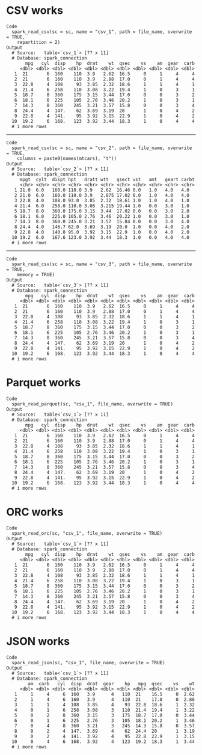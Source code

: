 # CSV works

    Code
      spark_read_csv(sc = sc, name = "csv_1", path = file_name, overwrite = TRUE,
        repartition = 2)
    Output
      # Source:   table<`csv_1`> [?? x 11]
      # Database: spark_connection
           mpg   cyl  disp    hp  drat    wt  qsec    vs    am  gear  carb
         <dbl> <dbl> <dbl> <dbl> <dbl> <dbl> <dbl> <dbl> <dbl> <dbl> <dbl>
       1  21       6  160    110  3.9   2.62  16.5     0     1     4     4
       2  21       6  160    110  3.9   2.88  17.0     0     1     4     4
       3  22.8     4  108     93  3.85  2.32  18.6     1     1     4     1
       4  21.4     6  258    110  3.08  3.22  19.4     1     0     3     1
       5  18.7     8  360    175  3.15  3.44  17.0     0     0     3     2
       6  18.1     6  225    105  2.76  3.46  20.2     1     0     3     1
       7  14.3     8  360    245  3.21  3.57  15.8     0     0     3     4
       8  24.4     4  147.    62  3.69  3.19  20       1     0     4     2
       9  22.8     4  141.    95  3.92  3.15  22.9     1     0     4     2
      10  19.2     6  168.   123  3.92  3.44  18.3     1     0     4     4
      # i more rows

---

    Code
      spark_read_csv(sc = sc, name = "csv_2", path = file_name, overwrite = TRUE,
        columns = paste0(names(mtcars), "t"))
    Output
      # Source:   table<`csv_2`> [?? x 11]
      # Database: spark_connection
         mpgt  cylt  dispt hpt   dratt wtt   qsect vst   amt   geart carbt
         <chr> <chr> <chr> <chr> <chr> <chr> <chr> <chr> <chr> <chr> <chr>
       1 21.0  6.0   160.0 110.0 3.9   2.62  16.46 0.0   1.0   4.0   4.0  
       2 21.0  6.0   160.0 110.0 3.9   2.875 17.02 0.0   1.0   4.0   4.0  
       3 22.8  4.0   108.0 93.0  3.85  2.32  18.61 1.0   1.0   4.0   1.0  
       4 21.4  6.0   258.0 110.0 3.08  3.215 19.44 1.0   0.0   3.0   1.0  
       5 18.7  8.0   360.0 175.0 3.15  3.44  17.02 0.0   0.0   3.0   2.0  
       6 18.1  6.0   225.0 105.0 2.76  3.46  20.22 1.0   0.0   3.0   1.0  
       7 14.3  8.0   360.0 245.0 3.21  3.57  15.84 0.0   0.0   3.0   4.0  
       8 24.4  4.0   146.7 62.0  3.69  3.19  20.0  1.0   0.0   4.0   2.0  
       9 22.8  4.0   140.8 95.0  3.92  3.15  22.9  1.0   0.0   4.0   2.0  
      10 19.2  6.0   167.6 123.0 3.92  3.44  18.3  1.0   0.0   4.0   4.0  
      # i more rows

---

    Code
      spark_read_csv(sc = sc, name = "csv_3", path = file_name, overwrite = TRUE,
        memory = TRUE)
    Output
      # Source:   table<`csv_3`> [?? x 11]
      # Database: spark_connection
           mpg   cyl  disp    hp  drat    wt  qsec    vs    am  gear  carb
         <dbl> <dbl> <dbl> <dbl> <dbl> <dbl> <dbl> <dbl> <dbl> <dbl> <dbl>
       1  21       6  160    110  3.9   2.62  16.5     0     1     4     4
       2  21       6  160    110  3.9   2.88  17.0     0     1     4     4
       3  22.8     4  108     93  3.85  2.32  18.6     1     1     4     1
       4  21.4     6  258    110  3.08  3.22  19.4     1     0     3     1
       5  18.7     8  360    175  3.15  3.44  17.0     0     0     3     2
       6  18.1     6  225    105  2.76  3.46  20.2     1     0     3     1
       7  14.3     8  360    245  3.21  3.57  15.8     0     0     3     4
       8  24.4     4  147.    62  3.69  3.19  20       1     0     4     2
       9  22.8     4  141.    95  3.92  3.15  22.9     1     0     4     2
      10  19.2     6  168.   123  3.92  3.44  18.3     1     0     4     4
      # i more rows

# Parquet works

    Code
      spark_read_parquet(sc, "csv_1", file_name, overwrite = TRUE)
    Output
      # Source:   table<`csv_1`> [?? x 11]
      # Database: spark_connection
           mpg   cyl  disp    hp  drat    wt  qsec    vs    am  gear  carb
         <dbl> <dbl> <dbl> <dbl> <dbl> <dbl> <dbl> <dbl> <dbl> <dbl> <dbl>
       1  21       6  160    110  3.9   2.62  16.5     0     1     4     4
       2  21       6  160    110  3.9   2.88  17.0     0     1     4     4
       3  22.8     4  108     93  3.85  2.32  18.6     1     1     4     1
       4  21.4     6  258    110  3.08  3.22  19.4     1     0     3     1
       5  18.7     8  360    175  3.15  3.44  17.0     0     0     3     2
       6  18.1     6  225    105  2.76  3.46  20.2     1     0     3     1
       7  14.3     8  360    245  3.21  3.57  15.8     0     0     3     4
       8  24.4     4  147.    62  3.69  3.19  20       1     0     4     2
       9  22.8     4  141.    95  3.92  3.15  22.9     1     0     4     2
      10  19.2     6  168.   123  3.92  3.44  18.3     1     0     4     4
      # i more rows

# ORC works

    Code
      spark_read_orc(sc, "csv_1", file_name, overwrite = TRUE)
    Output
      # Source:   table<`csv_1`> [?? x 11]
      # Database: spark_connection
           mpg   cyl  disp    hp  drat    wt  qsec    vs    am  gear  carb
         <dbl> <dbl> <dbl> <dbl> <dbl> <dbl> <dbl> <dbl> <dbl> <dbl> <dbl>
       1  21       6  160    110  3.9   2.62  16.5     0     1     4     4
       2  21       6  160    110  3.9   2.88  17.0     0     1     4     4
       3  22.8     4  108     93  3.85  2.32  18.6     1     1     4     1
       4  21.4     6  258    110  3.08  3.22  19.4     1     0     3     1
       5  18.7     8  360    175  3.15  3.44  17.0     0     0     3     2
       6  18.1     6  225    105  2.76  3.46  20.2     1     0     3     1
       7  14.3     8  360    245  3.21  3.57  15.8     0     0     3     4
       8  24.4     4  147.    62  3.69  3.19  20       1     0     4     2
       9  22.8     4  141.    95  3.92  3.15  22.9     1     0     4     2
      10  19.2     6  168.   123  3.92  3.44  18.3     1     0     4     4
      # i more rows

# JSON works

    Code
      spark_read_json(sc, "csv_1", file_name, overwrite = TRUE)
    Output
      # Source:   table<`csv_1`> [?? x 11]
      # Database: spark_connection
            am  carb   cyl  disp  drat  gear    hp   mpg  qsec    vs    wt
         <dbl> <dbl> <dbl> <dbl> <dbl> <dbl> <dbl> <dbl> <dbl> <dbl> <dbl>
       1     1     4     6  160   3.9      4   110  21    16.5     0  2.62
       2     1     4     6  160   3.9      4   110  21    17.0     0  2.88
       3     1     1     4  108   3.85     4    93  22.8  18.6     1  2.32
       4     0     1     6  258   3.08     3   110  21.4  19.4     1  3.22
       5     0     2     8  360   3.15     3   175  18.7  17.0     0  3.44
       6     0     1     6  225   2.76     3   105  18.1  20.2     1  3.46
       7     0     4     8  360   3.21     3   245  14.3  15.8     0  3.57
       8     0     2     4  147.  3.69     4    62  24.4  20       1  3.19
       9     0     2     4  141.  3.92     4    95  22.8  22.9     1  3.15
      10     0     4     6  168.  3.92     4   123  19.2  18.3     1  3.44
      # i more rows

